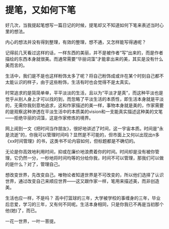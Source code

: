 提笔，又如何下笔
=========

好几次，当我提起笔想写一篇日记的时候，提笔却又不知道如何下笔来表述当时心里的想法。

内心的想法并没有得到整理，有效的整理，想不通，又怎样能写得通呢？

记得前几天看过这样的话，一样东西的美丽，并不是被作者“写”出来的，而是作者描绘的东西本身就很美。而通常需要“华丽词藻”才能拿出来的美，其实是没有什么美而言的。

生活中，我们是不是也这样粉饰太多了呢？将自己粉饰成或许在某个时刻自己都不太能认识的样子，由于这些粉饰，生活有时也会觉得不是太真实。

时常追求的是简简单单，平平淡淡的生活，且以为“平淡才是真”，而这种平淡也是觉乎从别人身上才可以找的到，而忽略了平淡生活的本质性，即生活本身就是平淡的，无需你我刻意地追求，这和作家描述的美一样，事物本身就是美的，作家需要的是观察这种渗透在平淡生活中的本质美的vision和一支能真实描述这种美的文笔——拒绝华丽的词藻，这是作家修炼的境界。

网上阅到一文《把时间当作朋友》，很好地讲述了时间，这一宇宙本质。时间是“永是流逝”的，你我可以管理时间吗？显然是不可能的，但市面上又何以出现出n多《xx时间管理》的书，这类书不论内容如何，但标题都是不确切的。

无论是你高效地利用时间，抑或在廉价地浪费着你的时间。时间却是没有被你管理，它仍然一分，一秒地将时间均等的分给你我，时间不可以管理，那我们可以做的是什么？对了，管理自己。

想改变世界，先改变自己。唯物论者知道世界是不可改变的，所以他们选择了认识世界，通过改变自己来顺应世界——这又跟作家一样，笔用来描述美，而非创造美。

生活也应一样，不是吗？ 高中打篮球的三年，大学被学校的事缠身的三年，毕业后恋爱，学习的三年，又有何不同呢。生活本身相同，只是你我已不再是当初那个他(她)了，而已。

一花一世界，一叶一菩提。
